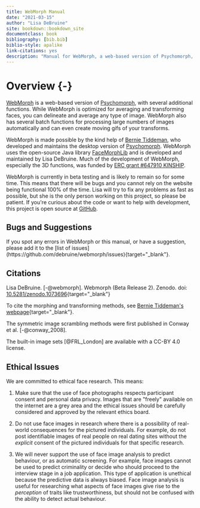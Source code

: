 ```yaml
--- 
title: WebMorph Manual
date: "2021-03-15"
author: "Lisa DeBruine"
site: bookdown::bookdown_site
documentclass: book
bibliography: [bib.bib]
biblio-style: apalike
link-citations: yes
description: "Manual for WebMorph, a web-based version of Psychomorph, with several additional functions."
---
```


# Overview {-}

[WebMorph](https://webmorph.org) is a web-based version of [Psychomorph](http://users.aber.ac.uk/bpt/jpsychomorph/), with several additional functions. While WebMorph is optimized for averaging and transforming faces, you can delineate and average any type of image. WebMorph also has several batch functions for processing large numbers of images automatically and can even create moving gifs of your transforms.

WebMorph is made possible by the kind help of [Bernie Tiddeman](http://users.aber.ac.uk/bpt/), who developed and maintains the desktop version of [Psychomorph](http://users.aber.ac.uk/bpt/jpsychomorph/). WebMorph uses the open-source Java library [FaceMorphLib](http://users.aber.ac.uk/bpt/jpsychomorph/version6/javadoc/) and is developed and maintained by Lisa DeBruine. Much of the development of WebMorph, especially the 3D functions, was funded by [ERC grant #647910 KINSHIP](http://cordis.europa.eu/project/rcn/198451_en.html).

WebMorph is currently in beta testing and is likely to remain so for some time. This means that there will be bugs and you cannot rely on the website being functional 100% of the time. Lisa will try to fix any problems as fast as possible, but she is the only person working on this project, so please be patient. If you're curious about the code or want to help with development, this project is open source at [GitHub](https://github.com/debruine/webmorph). 

## Bugs and Suggestions

<div class="bug">
If you spot any errors in WebMorph or this manual, or have a suggestion, please add it to the [list of issues](https://github.com/debruine/webmorph/issues){target="_blank"}.
</div>

## Citations

Lisa DeBruine. [-@webmorph]. Webmorph (Beta Release 2). Zenodo. doi: [10.5281/zenodo.1073696](https://dx.dio.org/10.5281/zenodo.1073696){target="_blank"}

To cite the morphing and transforming methods, see  [Bernie Tiddeman's webpage](http://users.aber.ac.uk/bpt/jpsychomorph/){target="_blank"}.

The symmetric image scrambling methods were first published in Conway et al. [-@conway_2008].

The built-in image sets [@FRL_London] are available with a CC-BY 4.0 license.

## Ethical Issues

We are committed to ethical face research. This means:

1. Make sure that the use of face photographs respects participant consent and personal data privacy. Images that are "freely" available on the internet are a grey area and the ethical issues should be carefully considered and approved by the relevant ethics board.

2. Do not use face images in research where there is a possibility of real-world consequences for the pictured individuals. For example, do not post identifiable images of real people on real dating sites without the *explicit* consent of the pictured individuals for that specific research.

3. We will never support the use of face image analysis to predict behaviour, or as automatic screening. For example, face images cannot be used to predict criminality or decide who should proceed to the interview stage in a job application. This type of application is unethical because the predictive data is always biased. Face image analysis is useful for researching what aspects of face images give rise to the *perception* of traits like trustworthiness, but should not be confused with the ability to detect actual behaviour.




